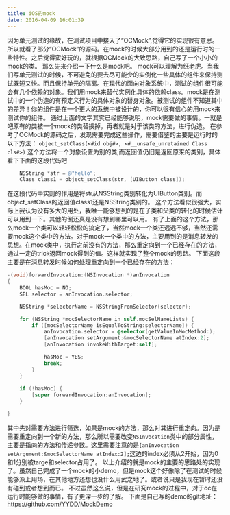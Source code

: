 ```yaml
---
title: iOS的mock
date: 2016-04-09 16:01:39
---
```

因为单元测试的缘故，在测试项目中接入了“OCMock”,觉得它的实现很有意思。所以就看了部分“OCMock”的源码。在mock的时候大部分用到的还是运行时的一些特性。之后觉得蛮好玩的，就根据OCMock的大致思路，自己写了一个小小的mock的类。
那么先来介绍一下什么是mock吧。
mock可以理解为纸老虎。当我们写单元测试的时候，不可避免的要去尽可能少的实例化一些具体的组件来保持测试既短又快。而且保持单元的隔离。在现代的面向对象系统中，测试的组件很可能会有几个依赖的对象。我们用mock来替代实例化具体的依赖class。mock是在测试中的一个伪造的有预定义行为的具体对象的替身对象。被测试的组件不知道其中的差异！你的组件是在一个更大的系统中被设计的，你可以很有信心的用mock来测试你的组件。
通过上面的文字其实已经能够说明，mock需要做的事情。一就是吧原有的类被一个mock的类替换掉，再者就是对于该类的方法，进行伪造。
在参考了OCMock的源码之后，发现需要完成这些操作，需要借鉴的主要是运行时的以下方法：
`object_setClass(<#id obj#>, <#__unsafe_unretained Class cls#>)`
这个方法将一个对象设置为别的类,而返回值仍旧是返回原来的类别，具体看下下面的这段代码吧

```` objectivec
    NSString *str = @"hello";
    Class class1 = object_setClass(str, [UIButton class]);

````
在这段代码中实则的作用是将str从NSString类别转化为UIButton类别。而object_setClass的返回值class1还是NSString类别的。
这个方法看似很强大，实际上我认为没有多大的用处，我唯一能够想到的是在子类和父类的转化的时候估计可以用到一下。其他的倒还真是没有想到哪里可以用。
有了上面的这个方法，那么mock一个类可以轻轻松松的搞定了，当然mock一个类还远远不够，当然还需要mock这个类中的方法。对于mock一个类中的方法，主要用到的是消息转发的思想。在mock类中，执行之前没有的方法，那么重定向到一个已经存在的方法，通过一定的trick返回mock得到的值。这样就实现了整个mock的思路。
下面这段主要是在消息转发时候如何处理重定向到一个已经存在的方法：

```` objectivec
-(void)forwardInvocation:(NSInvocation *)anInvocation
{
    BOOL hasMoc = NO;
    SEL selector = anInvocation.selector;

    NSString *selectorName = NSStringFromSelector(selector);

    for (NSString *mocSelectorName in self.mocSelNameLists) {
        if ([mocSelectorName isEqualToString:selectorName]) {
            anInvocation.selector = @selector(getValueInMocMethod:);
            [anInvocation setArgument:&mocSelectorName atIndex:2];
            [anInvocation invokeWithTarget:self];

            hasMoc = YES;
            break;
        }
    }
    
    if (!hasMoc) {
        [super forwardInvocation:anInvocation];
    }

}

````

其中先对需要方法进行筛选，如果是mock的方法，那么对其进行重定向。因为是需要重定向到一个新的方法，那么所以需要改变`NSInvocation`类中的部分属性，主要是指向的方法和传递参数。这里需要注意的是`[anInvocation setArgument:&mocSelectorName atIndex:2];`这边的index必须从2开始，因为0和1分别被targe和selector占用了。
以上介绍的就是mock的主要的思路处的实现了。虽然自己完成了一个mock的小demo，但是mock这个好像除了在测试的时候能够派上用场，在其他地方还想也没什么用武之地了。或者说只是我现在暂时还没有碰到或者想到而已。
不过虽然这么说，但是在研究mock的过程中，对于oc在运行时能够做的事情，有了更深一步的了解。
下面是自己写的demo的git地址：
https://github.com/YYDD/MockDemo

